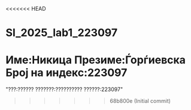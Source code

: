 <<<<<<< HEAD
# SI_2025_lab1_223097
Име:Никица
Презиме:Ѓорѓиевска
Број на индекс:223097
=======
"???:?????? ???????:?????????? ??????:223097"
>>>>>>> 68b800e (Initial commit)
